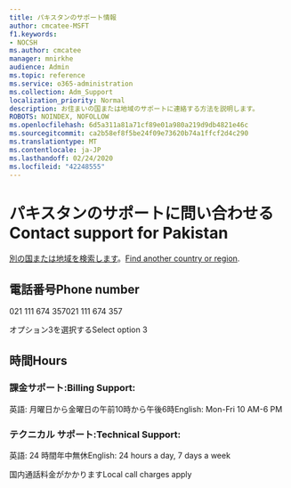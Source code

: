 ```yaml
---
title: パキスタンのサポート情報
author: cmcatee-MSFT
f1.keywords:
- NOCSH
ms.author: cmcatee
manager: mnirkhe
audience: Admin
ms.topic: reference
ms.service: o365-administration
ms.collection: Adm_Support
localization_priority: Normal
description: お住まいの国または地域のサポートに連絡する方法を説明します。
ROBOTS: NOINDEX, NOFOLLOW
ms.openlocfilehash: 6d5a311a81a71cf89e01a980a219d9db4821e46c
ms.sourcegitcommit: ca2b58ef8f5be24f09e73620b74a1ffcf2d4c290
ms.translationtype: MT
ms.contentlocale: ja-JP
ms.lasthandoff: 02/24/2020
ms.locfileid: "42248555"
---
```

# <a name="contact-support-for-pakistan"></a><span data-ttu-id="9a752-103">パキスタンのサポートに問い合わせる</span><span class="sxs-lookup"><span data-stu-id="9a752-103">Contact support for Pakistan</span></span>

<span data-ttu-id="9a752-104">[別の国または地域を検索します](../contact-support-for-business-products.md)。</span><span class="sxs-lookup"><span data-stu-id="9a752-104">[Find another country or region](../contact-support-for-business-products.md).</span></span>

## <a name="phone-number"></a><span data-ttu-id="9a752-105">電話番号</span><span class="sxs-lookup"><span data-stu-id="9a752-105">Phone number</span></span>
<span data-ttu-id="9a752-106">021 111 674 357</span><span class="sxs-lookup"><span data-stu-id="9a752-106">021 111 674 357</span></span>

<span data-ttu-id="9a752-107">オプション3を選択する</span><span class="sxs-lookup"><span data-stu-id="9a752-107">Select option 3</span></span>

## <a name="hours"></a><span data-ttu-id="9a752-108">時間</span><span class="sxs-lookup"><span data-stu-id="9a752-108">Hours</span></span>
### <a name="billing-support"></a><span data-ttu-id="9a752-109">課金サポート:</span><span class="sxs-lookup"><span data-stu-id="9a752-109">Billing Support:</span></span>

<span data-ttu-id="9a752-110">英語: 月曜日から金曜日の午前10時から午後6時</span><span class="sxs-lookup"><span data-stu-id="9a752-110">English: Mon-Fri 10 AM-6 PM</span></span>

### <a name="technical-support"></a><span data-ttu-id="9a752-111">テクニカル サポート:</span><span class="sxs-lookup"><span data-stu-id="9a752-111">Technical Support:</span></span>

<span data-ttu-id="9a752-112">英語: 24 時間年中無休</span><span class="sxs-lookup"><span data-stu-id="9a752-112">English: 24 hours a day, 7 days a week</span></span>

<span data-ttu-id="9a752-113">国内通話料金がかかります</span><span class="sxs-lookup"><span data-stu-id="9a752-113">Local call charges apply</span></span>